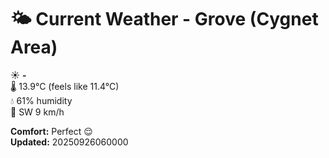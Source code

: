 # 🌤️ Current Weather - Grove (Cygnet Area)

☀️ **-**  
🌡️ 13.9°C (feels like 11.4°C)  
💧 61% humidity  
💨 SW 9 km/h  

**Comfort:** Perfect 😌  
**Updated:** 20250926060000
